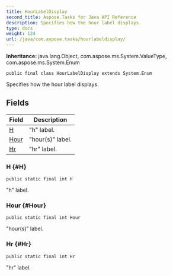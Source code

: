 ```yaml
---
title: HourLabelDisplay
second_title: Aspose.Tasks for Java API Reference
description: Specifies how the hour label displays.
type: docs
weight: 124
url: /java/com.aspose.tasks/hourlabeldisplay/
---
```


**Inheritance:**
java.lang.Object, com.aspose.ms.System.ValueType, com.aspose.ms.System.Enum
```
public final class HourLabelDisplay extends System.Enum
```

Specifies how the hour label displays.
## Fields

| Field | Description |
| --- | --- |
| [H](#H) | "h" label. |
| [Hour](#Hour) | "hour(s)" label. |
| [Hr](#Hr) | "hr" label. |
### H {#H}
```
public static final int H
```


"h" label.

### Hour {#Hour}
```
public static final int Hour
```


"hour(s)" label.

### Hr {#Hr}
```
public static final int Hr
```


"hr" label.

